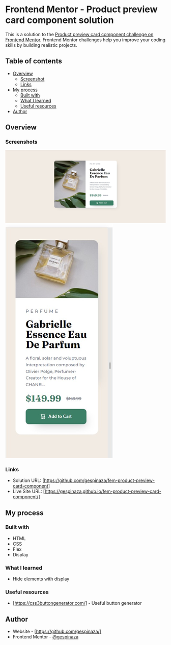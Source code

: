 # Frontend Mentor - Product preview card component solution

This is a solution to the [Product preview card component challenge on Frontend Mentor](https://www.frontendmentor.io/challenges/product-preview-card-component-GO7UmttRfa). Frontend Mentor challenges help you improve your coding skills by building realistic projects. 

## Table of contents

- [Overview](#overview)
  - [Screenshot](#screenshot)
  - [Links](#links)
- [My process](#my-process)
  - [Built with](#built-with)
  - [What I learned](#what-i-learned)
  - [Useful resources](#useful-resources)
- [Author](#author)


## Overview

### Screenshots

![Final Result](https://github.com/gespinaza/fem-product-preview-card-component/blob/main/Desktop.jpeg)
![Final Result - Responsive](https://github.com/gespinaza/fem-product-preview-card-component/blob/main/Mobile.jpg)


### Links

- Solution URL: [https://github.com/gespinaza/fem-product-preview-card-component]
- Live Site URL: [https://gespinaza.github.io/fem-product-preview-card-component/]

## My process

### Built with

- HTML
- CSS 
- Flex
- Display


### What I learned

- Hide elements with display


### Useful resources


- [https://css3buttongenerator.com/] - Useful button generator 



## Author

- Website - [https://github.com/gespinaza/]
- Frontend Mentor - [@gespinaza](https://www.frontendmentor.io/profile/gespinaza)
